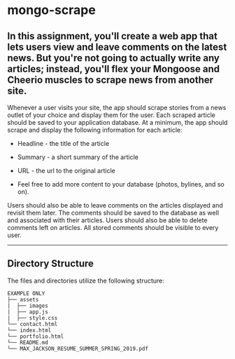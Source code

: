 # mongo-scrape

## In this assignment, you'll create a web app that lets users view and leave comments on the latest news. But you're not going to actually write any articles; instead, you'll flex your Mongoose and Cheerio muscles to scrape news from another site.

Whenever a user visits your site, the app should scrape stories from a news outlet of your choice and display them for the user. Each scraped article should be saved to your application database. At a minimum, the app should scrape and display the following information for each article:

 * Headline - the title of the article

 * Summary - a short summary of the article

 * URL - the url to the original article

 * Feel free to add more content to your database (photos, bylines, and so on).

 Users should also be able to leave comments on the articles displayed and revisit them later. The comments should be saved to the database as well and associated with their articles. Users should also be able to delete comments left on articles. All stored comments should be visible to every user.

 -----------------------------------------------------------

## Directory Structure
The files and directories utilize the following structure:
```
EXAMPLE ONLY
├── assets
|  ├── images
|  ├── app.js
|  ├── style.css
└── contact.html
└── index.html
└── portfolio.html
└── README.md
└── MAX_JACKSON_RESUME_SUMMER_SPRING_2019.pdf
```

